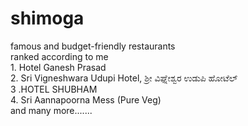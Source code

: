 # shimoga<br>
famous and budget-friendly restaurants 
<br>
ranked according to me 
<br>
    1. Hotel Ganesh Prasad
   <br>
   2. Sri Vigneshwara Udupi Hotel, ಶ್ರೀ ವಿಘ್ನೇಶ್ವರ ಉಡುಪಿ ಹೋಟೆಲ್
      <br>
   3 .HOTEL SHUBHAM
      <br>
   4. Sri Aannapoorna Mess (Pure Veg)
      <br> and many more.......
